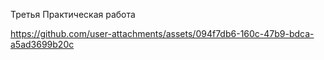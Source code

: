 Третья Практическая работа


https://github.com/user-attachments/assets/094f7db6-160c-47b9-bdca-a5ad3699b20c

